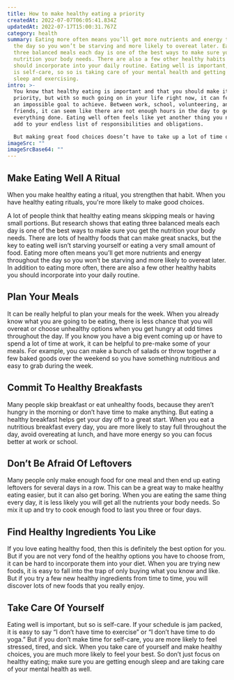 ```yaml
---
title: How to make healthy eating a priority
createdAt: 2022-07-07T06:05:41.834Z
updatedAt: 2022-07-17T15:00:31.767Z
category: health
summary: Eating more often means you’ll get more nutrients and energy throughout
  the day so you won’t be starving and more likely to overeat later. Eating
  three balanced meals each day is one of the best ways to make sure you get the
  nutrition your body needs. There are also a few other healthy habits you
  should incorporate into your daily routine. Eating well is important, but so
  is self-care, so so is taking care of your mental health and getting enough
  sleep and exercising.
intro: >-
  You know that healthy eating is important and that you should make it a
  priority, but with so much going on in your life right now, it can feel like
  an impossible goal to achieve. Between work, school, volunteering, and
  friends, it can seem like there are not enough hours in the day to get
  everything done. Eating well often feels like yet another thing you need to
  add to your endless list of responsibilities and obligations.

  But making great food choices doesn’t have to take up a lot of time or feel like a chore. There are lots of simple things you can do every day that will help you make eating well a top priority. Even if your schedule seems packed, these small changes will help you get the nutrition your body needs without taking up too much of your time or energy.
imageSrc: ""
imageSrcBase64: ""
---
```


## Make Eating Well A Ritual

When you make healthy eating a ritual, you strengthen that habit. When you have healthy eating rituals, you're more likely to make good choices.

A lot of people think that healthy eating means skipping meals or having small portions. But research shows that eating three balanced meals each day is one of the best ways to make sure you get the nutrition your body needs.
There are lots of healthy foods that can make great snacks, but the key to eating well isn’t starving yourself or eating a very small amount of food. Eating more often means you’ll get more nutrients and energy throughout the day so you won’t be starving and more likely to overeat later.
In addition to eating more often, there are also a few other healthy habits you should incorporate into your daily routine.

## Plan Your Meals

It can be really helpful to plan your meals for the week. When you already know what you are going to be eating, there is less chance that you will overeat or choose unhealthy options when you get hungry at odd times throughout the day.
If you know you have a big event coming up or have to spend a lot of time at work, it can be helpful to pre-make some of your meals. For example, you can make a bunch of salads or throw together a few baked goods over the weekend so you have something nutritious and easy to grab during the week.

## Commit To Healthy Breakfasts

Many people skip breakfast or eat unhealthy foods, because they aren’t hungry in the morning or don’t have time to make anything. But eating a healthy breakfast helps get your day off to a great start.
When you eat a nutritious breakfast every day, you are more likely to stay full throughout the day, avoid overeating at lunch, and have more energy so you can focus better at work or school.

## Don’t Be Afraid Of Leftovers

Many people only make enough food for one meal and then end up eating leftovers for several days in a row. This can be a great way to make healthy eating easier, but it can also get boring.
When you are eating the same thing every day, it is less likely you will get all the nutrients your body needs. So mix it up and try to cook enough food to last you three or four days.

## Find Healthy Ingredients You Like

If you love eating healthy food, then this is definitely the best option for you. But if you are not very fond of the healthy options you have to choose from, it can be hard to incorporate them into your diet.
When you are trying new foods, it is easy to fall into the trap of only buying what you know and like. But if you try a few new healthy ingredients from time to time, you will discover lots of new foods that you really enjoy.

## Take Care Of Yourself

Eating well is important, but so is self-care. If your schedule is jam packed, it is easy to say “I don’t have time to exercise” or “I don’t have time to do yoga.” But if you don’t make time for self-care, you are more likely to feel stressed, tired, and sick.
When you take care of yourself and make healthy choices, you are much more likely to feel your best. So don’t just focus on healthy eating; make sure you are getting enough sleep and are taking care of your mental health as well.
